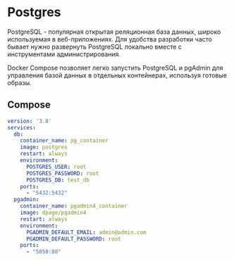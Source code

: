 # Postgres
PostgreSQL - популярная открытая реляционная база данных, широко используемая в веб-приложениях. Для удобства разработки часто бывает нужно развернуть PostgreSQL локально вместе с инструментами администрирования.

Docker Compose позволяет легко запустить PostgreSQL и pgAdmin для управления базой данных в отдельных контейнерах, используя готовые образы.
## Compose
```yaml
version: '3.8'
services:
  db:
    container_name: pg_container
    image: postgres
    restart: always
    environment:
      POSTGRES_USER: root
      POSTGRES_PASSWORD: root
      POSTGRES_DB: test_db
    ports:
      - "5432:5432"
  pgadmin:
    container_name: pgadmin4_container
    image: dpage/pgadmin4
    restart: always
    environment:
      PGADMIN_DEFAULT_EMAIL: admin@admin.com
      PGADMIN_DEFAULT_PASSWORD: root
    ports:
      - "5050:80"
```